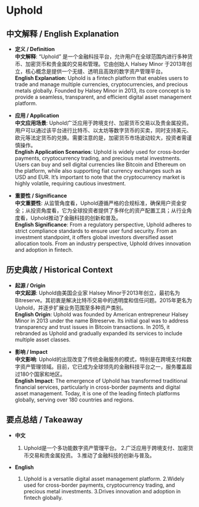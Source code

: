 # Uphold

## 中文解释 / English Explanation

* **定义 / Definition**  
  **中文解释**: “Uphold” 是一个金融科技平台，允许用户在全球范围内进行多种货币、加密货币和贵金属的交易和管理。它由创始人 Halsey Minor 于2013年创立，核心概念是提供一个无缝、透明且高效的数字资产管理平台。  
  **English Explanation**: Uphold is a fintech platform that enables users to trade and manage multiple currencies, cryptocurrencies, and precious metals globally. Founded by Halsey Minor in 2013, its core concept is to provide a seamless, transparent, and efficient digital asset management platform.

* **应用 / Application**  
  **中文应用场景**: Uphold广泛应用于跨境支付、加密货币交易以及贵金属投资。用户可以通过该平台进行比特币、以太坊等数字货币的买卖，同时支持美元、欧元等法定货币的兑换。需要注意的是，加密货币市场波动较大，投资者需谨慎操作。  
  **English Application Scenarios**: Uphold is widely used for cross-border payments, cryptocurrency trading, and precious metal investments. Users can buy and sell digital currencies like Bitcoin and Ethereum on the platform, while also supporting fiat currency exchanges such as USD and EUR. It’s important to note that the cryptocurrency market is highly volatile, requiring cautious investment.

* **重要性 / Significance**  
  **中文重要性**: 从监管角度看，Uphold遵循严格的合规标准，确保用户资金安全；从投资角度看，它为全球投资者提供了多样化的资产配置工具；从行业角度看，Uphold推动了金融科技的创新和普及。  
  **English Significance**: From a regulatory perspective, Uphold adheres to strict compliance standards to ensure user fund security. From an investment standpoint, it offers global investors diversified asset allocation tools. From an industry perspective, Uphold drives innovation and adoption in fintech.

## 历史典故 / Historical Context

* **起源 / Origin**  
  **中文起源**: Uphold由美国企业家 Halsey Minor于2013年创立，最初名为Bitreserve。其初衷是解决比特币交易中的透明度和信任问题。2015年更名为Uphold，并逐步扩展业务范围至多种资产类别。  
  **English Origin**: Uphold was founded by American entrepreneur Halsey Minor in 2013 under the name Bitreserve. Its initial goal was to address transparency and trust issues in Bitcoin transactions. In 2015, it rebranded as Uphold and gradually expanded its services to include multiple asset classes.

* **影响 / Impact**  
  **中文影响**: Uphold的出现改变了传统金融服务的模式，特别是在跨境支付和数字资产管理领域。目前，它已成为全球领先的金融科技平台之一，服务覆盖超过180个国家和地区。  
  **English Impact**: The emergence of Uphold has transformed traditional financial services, particularly in cross-border payments and digital asset management. Today, it is one of the leading fintech platforms globally, serving over 180 countries and regions.

## 要点总结 / Takeaway

* **中文**  
  1. Uphold是一个多功能数字资产管理平台。
  2.广泛应用于跨境支付、加密货币交易和贵金属投资。
  3.推动了金融科技的创新与普及。

* **English**  
  1. Uphold is a versatile digital asset management platform.
  2.Widely used for cross-border payments, cryptocurrency trading, and precious metal investments.
  3.Drives innovation and adoption in fintech globally.